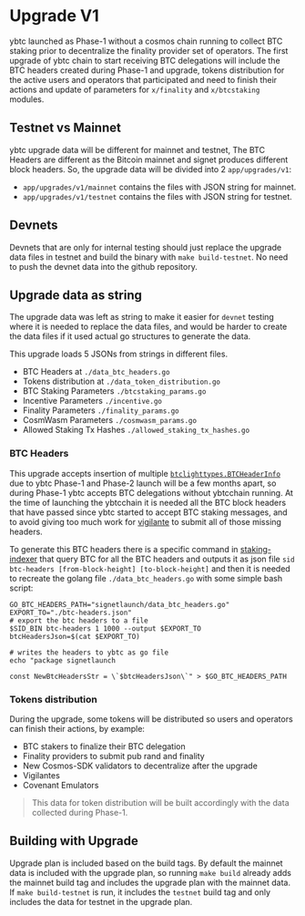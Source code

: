 # Upgrade V1

ybtc launched as Phase-1 without a cosmos chain running
to collect BTC staking prior to decentralize the finality provider
set of operators. The first upgrade of ybtc chain to start
receiving BTC delegations will include the BTC headers created
during Phase-1 and upgrade, tokens distribution for the active users
and operators that participated and need to finish their actions and
update of parameters for `x/finality` and `x/btcstaking` modules.

## Testnet vs Mainnet

ybtc upgrade data will be different for mainnet and testnet,
The BTC Headers are different as the Bitcoin mainnet and signet produces
different block headers. So, the upgrade data will be divided into 2
`app/upgrades/v1`:

- `app/upgrades/v1/mainnet` contains the files with JSON string for mainnet.
- `app/upgrades/v1/testnet` contains the files with JSON string for testnet.

## Devnets

Devnets that are only for internal testing should just replace the upgrade
data files in testnet and build the binary with `make build-testnet`. No need
to push the devnet data into the github repository.

## Upgrade data as string

The upgrade data was left as string to make it easier for `devnet` testing
where it is needed to replace the data files, and would be harder to create
the data files if it used actual go structures to generate the data.

This upgrade loads 5 JSONs from strings in different files.

- BTC Headers at `./data_btc_headers.go`
- Tokens distribution at `./data_token_distribution.go`
- BTC Staking Parameters `./btcstaking_params.go`
- Incentive Parameters `./incentive.go`
- Finality Parameters `./finality_params.go`
- CosmWasm Parameters `./cosmwasm_params.go`
- Allowed Staking Tx Hashes `./allowed_staking_tx_hashes.go`

### BTC Headers

This upgrade accepts insertion of multiple
[`btclighttypes.BTCHeaderInfo`](../../../x/btclightclient/types/btclightclient.pb.go#36)
due to ybtc Phase-1 and Phase-2 launch will be a few months apart, so
during Phase-1 ybtc accepts BTC delegations without ybtcchain running.
At the time of launching the ybtcchain it is needed all the BTC block
headers that have passed since ybtc started to accept BTC staking messages,
and to avoid giving too much work for
[vigilante](https://github.com/ybtclabs-io/vigilante)
to submit all of those missing headers.

To generate this BTC headers there is a specific command in
[staking-indexer](https://github.com/ybtclabs-io/staking-indexer)
that query BTC for all the BTC headers and outputs it as json file
`sid btc-headers [from-block-height] [to-block-height]` and then
it is needed to recreate the golang file `./data_btc_headers.go`
with some simple bash script:

```shell
GO_BTC_HEADERS_PATH="signetlaunch/data_btc_headers.go"
EXPORT_TO="./btc-headers.json"
# export the btc headers to a file
$SID_BIN btc-headers 1 1000 --output $EXPORT_TO
btcHeadersJson=$(cat $EXPORT_TO)

# writes the headers to ybtc as go file
echo "package signetlaunch

const NewBtcHeadersStr = \`$btcHeadersJson\`" > $GO_BTC_HEADERS_PATH
```

### Tokens distribution

During the upgrade, some tokens will be distributed so users and operators can
finish their actions, by example:

- BTC stakers to finalize their BTC delegation
- Finality providers to submit pub rand and finality
- New Cosmos-SDK validators to decentralize after the upgrade
- Vigilantes
- Covenant Emulators

> This data for token distribution will be built accordingly with the
data collected during Phase-1.

## Building with Upgrade

Upgrade plan is included based on the build tags.
By default the mainnet data is included with the upgrade plan,
so running `make build` already adds the mainnet build tag and
includes the upgrade plan with the mainnet data. If `make build-testnet`
is run, it includes the `testnet` build tag and only includes the
data for testnet in the upgrade plan.
